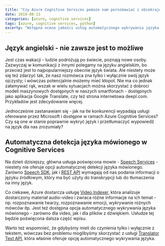 ```yaml
---
title: "Czy Azure Cognitive Services pomoże nam porozmawiać z obcokrajowcem?"
date: 2019-08-13
categories: [azure, cognitive services]
tags: [azure, cognitive services, python]
excertp: "Wstępna ocena jakości usług automatycznego wykrywania języka mówionego wraz z transkrypcją oferowanych przez Azure Cognitive Services."
---
```


## Język angielski - nie zawsze jest to możliwe

Jest czas wakacji - ludzie podróżują po świecie, poznają nowe osoby. Zazwyczaj w komunikacji z innymi polegamy na języku angielskim, bo przecież jest to najpopularniejszy obecnie język świata. Ale niestety może się też zdarzyć tak, że nasz rozmówca zna tylko i wyłącznie swój język ojczysty; i wówczas potencjalnie możemy mieć kłopot. Nie ma co jednak załamywać rąk, wszak w wielu sytuacjach można skorzystać z dobroci modeli maszynowych dostępnych w naszych smartfonach - dostępnych jako aplikacja Google Translate, czy też strona internetowa deepl.com. Przykładów jest zdecydowanie więcej.

Jednocześnie zastanawiam się - jak na tle konkurencji wypadają usługi oferowane przez Microsoft i dostępne w ramach Azure Cognitive Services? Czy są one w stanie poprawnie wykryć język i przetłumaczyć wypowiedź na język dla nas zrozumiały?

## Automatyczna detekcja języka mówionego w Cognitive Services

Na dzień dzisiejszy, główna usługa poświęcona mowie -  [Speech Services](https://azure.microsoft.com/en-us/services/cognitive-services/speech-services/) - niestety nie oferuje opcji automatycznej detekcji języka mówionego. Zarówno [Speech SDK](https://github.com/Azure-Samples/cognitive-services-speech-sdk/blob/master/samples/python/console/speech_sample.py), jak i [REST API](https://docs.microsoft.com/en-us/azure/cognitive-services/speech-service/rest-speech-to-text) wymagają od nas podania informacji o języku źródłowym, który ma być użyty do transkrypcji lub do tłumaczenia na inny język.

Co ciekawe, Azure dostarcza usługę [Video Indexer](https://azure.microsoft.com/en-us/services/media-services/video-indexer/), która analizuje dostarczony materiał audio-video i zwraca różne informacje na ich temat - np. rozpoznawanie twarzy, rozpoznawanie emocji, wykrywanie różnych mówców itp. Jest też dostępna opcja automatycznego wykrywania języka mówionego - zarówno dla video, jak i dla plików z dźwiękiem. Usłudze tej będzie poświęcona dalsza część wpisu.

Warto też wspomnieć, że gdybyśmy mieli do czynienia tylko i wyłącznie z tekstem, wówczas bez problemu moglibyśmy skorzystać z usługi [Translator Text API](https://azure.microsoft.com/en-us/services/cognitive-services/translator-text-api/), która właśnie oferuje opcję automatycznego wykrywania języka.